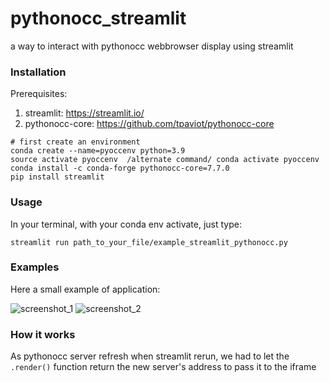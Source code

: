 # pythonocc_streamlit
a way to interact with pythonocc webbrowser display using streamlit

### Installation

Prerequisites:

1. streamlit: https://streamlit.io/
2. pythonocc-core: https://github.com/tpaviot/pythonocc-core

```
# first create an environment
conda create --name=pyoccenv python=3.9
source activate pyoccenv  /alternate command/ conda activate pyoccenv
conda install -c conda-forge pythonocc-core=7.7.0
pip install streamlit
```

### Usage

In your terminal, with your conda env activate, just type:
```
streamlit run path_to_your_file/example_streamlit_pythonocc.py
```

### Examples

Here a small example of application: 

![screenshot_1](https://user-images.githubusercontent.com/81742654/219937113-603adc29-e2c0-4d50-9860-ced6637f2fef.png)
![screenshot_2](https://user-images.githubusercontent.com/81742654/219937130-0b8125c9-9257-4a9f-98fb-2417cea7385e.png)


### How it works

As pythonocc server refresh when streamlit rerun, we had to let the ```.render()``` function return the new server's address to pass it to the iframe

